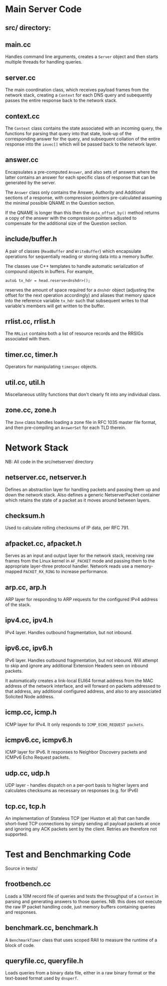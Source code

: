 Main Server Code
================

src/ directory:
---------------

main.cc
-------

Handles command line arguments, creates a `Server` object and then
starts multiple threads for handling queries.

server.cc
---------

The main coordination class, which receives payload frames from the
network stack, creating a `Context` for each DNS query and subequently
passes the entire response back to the network stack.

context.cc
----------

The `Context` class contains the state associated with an incoming
query, the functions for parsing that query into that state, look-up
of the corresponding answer for the query, and subsequent collation
of the entire response into the `iovec[]` which will be passed back
to the network layer.

answer.cc
---------

Encapsulates a pre-computed `Answer`, and also sets of answers where
the latter contains an answer for each specific class of response
that can be generated by the server.

The `Answer` class only contains the Answer, Authority and Additional
sections of a response, with compression pointers pre-calculated
assuming the minimal possible QNAME in the Question section.

If the QNAME is longer than this then the `data_offset_by()` method
returns a copy of the answer with the compression pointers adjusted
to compensate for the additional size of the Question section.

include/buffer.h
----------------

A pair of classes (`ReadBuffer` and `WriteBuffer`) which encapsulate
operations for sequentially reading or storing data into a memory
buffer.

The classes use C++ templates to handle automatic serialization of
compound objects in buffers.   For example,

```
auto& tx_hdr = head.reserve<dnshdr>();
```

reserves the amount of space required for a `dnshdr` object (adjusting
the offset for the next operation accordingly) and aliases that memory
space into the reference variable `tx_hdr` such that subsequent writes
to that variable's members will get written to the buffer.

rrlist.cc, rrlist.h
-------------------

The `RRList` contains both a list of resource records and the RRSIGs
associated with them.

timer.cc, timer.h
-----------------

Operators for manipulating `timespec` objects.

util.cc, util.h
---------------

Miscellaneous utility functions that don't clearly fit into any
individual class.

zone.cc, zone.h
---------------

The `Zone` class handles loading a zone file in RFC 1035 master file
format, and then pre-compiling an `AnswerSet` for each TLD therein.

Network Stack
=============

NB: All code in the src/netserver/ directory

netserver.cc, netserver.h
-------------------------

Defines an abstraction layer for handling packets and passing them up
and down the network stack.   Also defines a generic NetserverPacket
container which retains the state of a packet as it moves around between
layers.

checksum.h
----------

Used to calculate rolling checksums of IP data, per RFC 791.

afpacket.cc, afpacket.h
-----------------------

Serves as an input and output layer for the network stack, receiving
raw frames from the Linux kernel in `AF_PACKET` mode and passing them
to the appropriate layer-three protocol handler.  Network reads use
a memory-mapped `PACKET_RX_RING` to increase performance.

arp.cc, arp.h
-------------

ARP layer for responding to ARP requests for the configured IPv4
address of the stack.

ipv4.cc, ipv4.h
---------------

IPv4 layer.  Handles outbound fragmentation, but not inbound.

ipv6.cc, ipv6.h
---------------

IPv6 layer.  Handles outbound fragmentation, but not inbound.  Will
attempt to skip and ignore any additional Extension Headers seen on
inbound packets.

It automatically creates a link-local EUI64 format address from the
MAC address of the network interface, and will forward on packets
addressed to that address, any additional configured address, and
also to any associated Solicited Node address.

icmp.cc, icmp.h
---------------

ICMP layer for IPv4.  It only responds to `ICMP_ECHO_REQUEST packets`.

icmpv6.cc, icmpv6.h
-------------------

ICMP layer for IPv6.  It responses to Neighbor Discovery packets and
ICMPv6 Echo Request packets.

udp.cc, udp.h
-------------

UDP layer - handles dispatch on a per-port basis to higher layers and
calculates checksums as necessary on responses (e.g. for IPv6)

tcp.cc, tcp.h
-------------

An implementation of Stateless TCP (per Huston et al) that can handle
short-lived TCP connections by simply sending all payload packets at
once and ignoring any ACK packets sent by the client.  Retries are
therefore not supported.

Test and Benchmarking Code
==========================

Source in tests/

frootbench.cc
------------

Loads a 10M record file of queries and tests the throughput of a
`Context` in parsing and generating answers to those queries.  NB:
this does not execute the raw IP packet handling code, just memory
buffers containing queries and responses.

benchmark.cc, benchmark.h
-------------------------

A `BenchmarkTimer` class that uses scoped RAII to measure the runtime
of a block of code.

queryfile.cc, queryfile.h
-------------------------

Loads queries from a binary data file, either in a raw binary
format or the text-based format used by `dnsperf`.
